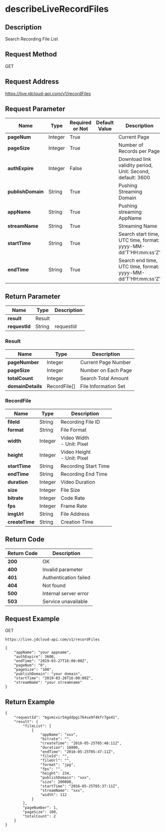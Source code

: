 # describeLiveRecordFiles


## Description
Search Recording File List


## Request Method
GET

## Request Address
https://live.jdcloud-api.com/v1/recordFiles


## Request Parameter
|Name|Type|Required or Not|Default Value|Description|
|---|---|---|---|---|
|**pageNum**|Integer|True| |Current Page<br>|
|**pageSize**|Integer|True| |Number of Records per Page<br>|
|**authExpire**|Integer|False| |Download link validity period, Unit: Second, default: 3600<br>|
|**publishDomain**|String|True| |Pushing Streaming Domain<br>|
|**appName**|String|True| |Pushing streaming AppName<br>|
|**streamName**|String|True| |Streaming Name<br>|
|**startTime**|String|True| |Search start time, UTC time, format: yyyy-MM-dd'T'HH:mm:ss'Z'<br>|
|**endTime**|String|True| |Search end time, UTC time, format: yyyy-MM-dd'T'HH:mm:ss'Z'<br>|


## Return Parameter
|Name|Type|Description|
|---|---|---|
|**result**|Result| |
|**requestId**|String|requestId|

### Result
|Name|Type|Description|
|---|---|---|
|**pageNumber**|Integer|Current Page Number|
|**pageSize**|Integer|Number on Each Page|
|**totalCount**|Integer|Search Total Amount|
|**domainDetails**|RecordFile[]|File Information Set|
### RecordFile
|Name|Type|Description|
|---|---|---|
|**fileId**|String|Recording File ID<br>|
|**format**|String|File Format<br>|
|**width**|Integer|Video Width<br>- Unit: Pixel<br>|
|**height**|Integer|Video Height<br>- Unit: Pixel<br>|
|**startTime**|String|Recording Start Time<br>|
|**endTime**|String|Recording End Time<br>|
|**duration**|Integer|Video Duration<br>|
|**size**|Integer|File Size<br>|
|**bitrate**|Integer|Code Rate<br>|
|**fps**|Integer|Frame Rate<br>|
|**imgUrl**|String|File Address<br>|
|**createTime**|String|Creation Time<br>|

## Return Code
|Return Code|Description|
|---|---|
|**200**|OK|
|**400**|Invalid parameter|
|**401**|Authentication failed|
|**404**|Not found|
|**500**|Internal server error|
|**503**|Service unavailable|

## Request Example
GET
```
https://live.jdcloud-api.com/v1/recordFiles

```
```
{
    "appName": "your appname", 
    "authExpire": 3600, 
    "endTime": "2019-03-27T16:00:00Z", 
    "pageNum": "0", 
    "pageSize": "100", 
    "publishDomain": "your domain", 
    "startTime": "2019-03-26T16:00:00Z", 
    "streamName": "your streamname"
}
```

## Return Example
```
{
    "requestId": "bgvmivir54gddpgi764se9f4kfr7ge41", 
    "result": {
        "fileList": [
            {
                "appName": "xxx", 
                "bitrate": "", 
                "createTime": "2016-05-25T05:48:11Z", 
                "duration": 18800, 
                "endTime": "2016-05-25T05:47:11Z", 
                "fileId": "", 
                "fileUrl": "", 
                "format": "jpg", 
                "fps": "", 
                "height": 234, 
                "publishDomain": "xxx", 
                "size": 200808, 
                "startTime": "2016-05-25T05:37:11Z", 
                "streamName": "xxx", 
                "width": 112
            }
        ], 
        "pageNumber": 1, 
        "pageSize": 100, 
        "totalCount": 2
    }
}
```
